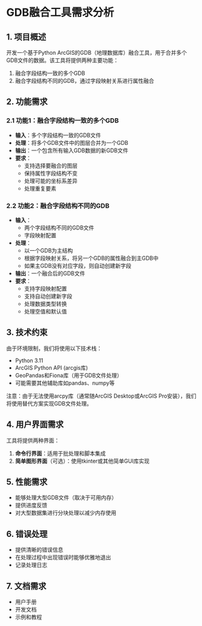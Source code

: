 # GDB融合工具需求分析

## 1. 项目概述

开发一个基于Python ArcGIS的GDB（地理数据库）融合工具，用于合并多个GDB文件的数据。该工具将提供两种主要功能：
1. 融合字段结构一致的多个GDB
2. 融合字段结构不同的GDB，通过字段映射关系进行属性融合

## 2. 功能需求

### 2.1 功能1：融合字段结构一致的多个GDB

- **输入**：多个字段结构一致的GDB文件
- **处理**：将多个GDB文件中的图层合并为一个GDB
- **输出**：一个包含所有输入GDB数据的新GDB文件
- **要求**：
  - 支持选择要融合的图层
  - 保持属性字段结构不变
  - 处理可能的坐标系差异
  - 处理重复要素

### 2.2 功能2：融合字段结构不同的GDB

- **输入**：
  - 两个字段结构不同的GDB文件
  - 字段映射配置
- **处理**：
  - 以一个GDB为主结构
  - 根据字段映射关系，将另一个GDB的属性融合到主GDB中
  - 如果主GDB没有对应字段，则自动创建新字段
- **输出**：一个融合后的GDB文件
- **要求**：
  - 支持字段映射配置
  - 支持自动创建新字段
  - 处理数据类型转换
  - 处理空值和默认值

## 3. 技术约束

由于环境限制，我们将使用以下技术栈：
- Python 3.11
- ArcGIS Python API (arcgis库)
- GeoPandas和Fiona库（用于GDB文件处理）
- 可能需要其他辅助库如pandas、numpy等

注意：由于无法使用arcpy库（通常随ArcGIS Desktop或ArcGIS Pro安装），我们将使用替代方案实现GDB文件处理。

## 4. 用户界面需求

工具将提供两种界面：
1. **命令行界面**：适用于批处理和脚本集成
2. **简单图形界面**（可选）：使用tkinter或其他简单GUI库实现

## 5. 性能需求

- 能够处理大型GDB文件（取决于可用内存）
- 提供进度反馈
- 对大型数据集进行分块处理以减少内存使用

## 6. 错误处理

- 提供清晰的错误信息
- 在处理过程中出现错误时能够优雅地退出
- 记录处理日志

## 7. 文档需求

- 用户手册
- 开发文档
- 示例和教程

